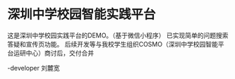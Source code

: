 # 深圳中学校园智能实践平台

这是深圳中学校园实践平台的DEMO。（基于微信小程序）
已实现简单的问题搜索答疑和宣传页功能。
后续开发等与我校学生组织COSMO（深圳中学校园智能平台运研中心）商讨后，交付合并

-developer 刘麓宽
